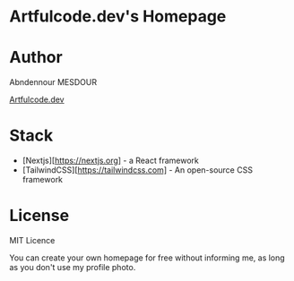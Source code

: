 # Artfulcode.dev's Homepage

# Author

Abndennour MESDOUR

[Artfulcode.dev](https://artfulcode.dev)

# Stack

- [Nextjs][https://nextjs.org] - a React framework
- [TailwindCSS][https://tailwindcss.com] - An open-source CSS framework

# License

MIT Licence

You can create your own homepage for free without informing me, as long as you don't use my profile photo.
